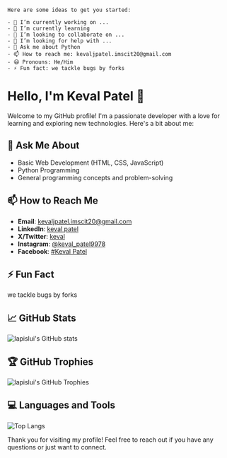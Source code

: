 ```## Hi there 👋

Here are some ideas to get you started:

- 🔭 I’m currently working on ...
- 🌱 I’m currently learning 
- 👯 I’m looking to collaborate on ...
- 🤔 I’m looking for help with ...
- 💬 Ask me about Python
- 📫 How to reach me: kevaljpatel.imscit20@gmail.com
- 😄 Pronouns: He/Him
- ⚡ Fun fact: we tackle bugs by forks
```
# Hello, I'm Keval Patel 👋

Welcome to my GitHub profile! I'm a passionate developer with a love for learning and exploring new technologies. Here's a bit about me:


## 💬 Ask Me About
- Basic Web Development (HTML, CSS, JavaScript)
- Python Programming
- General programming concepts and problem-solving

## 📫 How to Reach Me
- **Email**: [kevaljpatel.imscit20@gmail.com](mailto:your-email@example.com)
- **LinkedIn**: [keval patel](https://www.linkedin.com/in/keval-patel-04a30b2b7/)
- **X/Twitter**: [keval](https://x.com/kevalpatel9978)
- **Instagram**: [@keval_patel9978](https://www.instagram.com/keval_patel9978)
- **Facebook**: [#Keval Patel](https://www.facebook.com/share/18D6XRVVza)

## ⚡ Fun Fact
we tackle bugs by forks

## 📈 GitHub Stats
![lapislui's GitHub stats](https://github-readme-stats.vercel.app/api?username=lapislui&show_icons=true&theme=radical)

## 🏆 GitHub Trophies
![lapislui's GitHub Trophies](https://github-profile-trophy.vercel.app/?username=lapislui&theme=radical)

## 💻 Languages and Tools
![Top Langs](https://github-readme-stats.vercel.app/api/top-langs/?username=lapislui&layout=compact&theme=radical)

Thank you for visiting my profile! Feel free to reach out if you have any questions or just want to connect.
